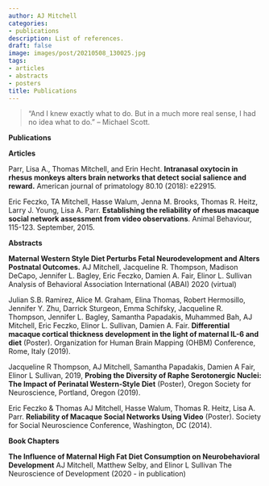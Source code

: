 ```yaml
---
author: AJ Mitchell
categories:
- publications
description: List of references.
draft: false
image: images/post/20210508_130025.jpg
tags:
- articles
- abstracts
- posters
title: Publications
---
```




> “And I knew exactly what to do. But in a much more real sense, I had no idea what to do.” – Michael Scott.

**Publications**


**Articles**



Parr, Lisa A., Thomas Mitchell, and Erin Hecht. **Intranasal oxytocin in rhesus monkeys alters brain networks that detect social salience and reward.** American journal of primatology 80.10 (2018): e22915.

 Eric Feczko, TA Mitchell, Hasse Walum, Jenna M. Brooks, Thomas R. Heitz, Larry J. Young, Lisa A. Parr. **Establishing the reliability of rhesus macaque social network assessment from video observations**. Animal Behaviour, 115-123. September, 2015. 



**Abstracts**



**Maternal Western Style Diet Perturbs Fetal Neurodevelopment and Alters Postnatal Outcomes.**
AJ Mitchell, Jacqueline R. Thompson, Madison DeCapo, Jennifer L. Bagley, Eric Feczko, Damien A. Fair, Elinor L. Sullivan
Analysis of Behavioral Association International (ABAI) 2020 (virtual)

Julian S.B. Ramirez,  Alice M. Graham, Elina Thomas, Robert Hermosillo, Jennifer Y. Zhu, Darrick Sturgeon, Emma Schifsky, Jacqueline R. Thompson, Jennifer L. Bagley, Samantha Papadakis, Muhammed Bah, AJ Mitchell, Eric Feczko, Elinor L. Sullivan, Damien A. Fair. **Differential macaque cortical thickness development in the light of maternal IL-6 and diet** (Poster). Organization for Human Brain Mapping (OHBM) Conference, Rome, Italy (2019). 

Jacqueline R Thompson, AJ Mitchell, Samantha Papadakis, Damien A Fair, Elinor L Sullivan, 2019, **Probing the Diversity of Raphe Serotonergic Nuclei: The Impact of Perinatal Western-Style Diet** (Poster), Oregon Society for Neuroscience, Portland, Oregon (2019).

Eric Feczko & Thomas AJ Mitchell, Hasse Walum, Thomas R. Heitz, Lisa A. Parr. **Reliability of Macaque Social Networks Using Video** (Poster).  Society for Social Neuroscience Conference, Washington, DC (2014).  



**Book Chapters**



**The Influence of Maternal High Fat Diet Consumption on Neurobehavioral Development** 
AJ Mitchell, Matthew Selby, and Elinor L Sullivan
The Neuroscience of Development (2020 - in publication)

